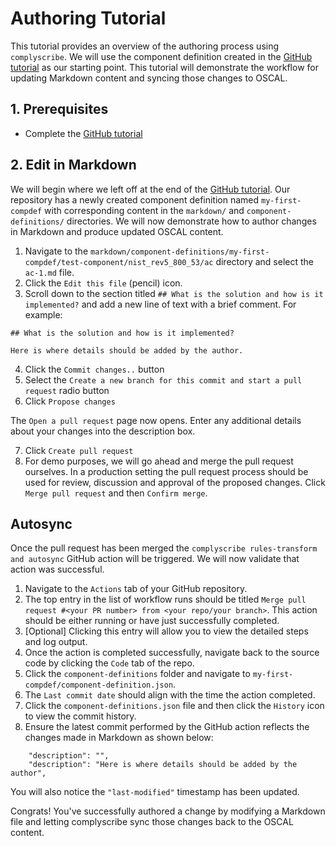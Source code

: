 # Authoring Tutorial

This tutorial provides an overview of the authoring process using `complyscribe`.  We will use the component definition created in the [GitHub tutorial](https://redhatproductsecurity.github.io/complyscribe/tutorials/github/) as our starting point.  This tutorial will demonstrate the workflow for updating Markdown content and syncing those changes to OSCAL.

## 1. Prerequisites

- Complete the [GitHub tutorial](https://complytime.github.io/complyscribe/tutorials/github/)


## 2. Edit in Markdown

We will begin where we left off at the end of the [GitHub tutorial](https://redhatproductsecurity.github.io/complyscribe/tutorials/github/).  Our repository has a newly created component definition named `my-first-compdef` with corresponding content in the `markdown/` and `component-definitions/` directories.  We will now demonstrate how to author changes in Markdown and produce updated OSCAL content.

1. Navigate to the `markdown/component-definitions/my-first-compdef/test-component/nist_rev5_800_53/ac` directory and select the `ac-1.md` file.
2. Click the `Edit this file` (pencil) icon.
3. Scroll down to the section titled `## What is the solution and how is it implemented?` and add a new line of text with a brief comment.  For example:

```
## What is the solution and how is it implemented?

Here is where details should be added by the author.
```

4. Click the `Commit changes..` button
5. Select the `Create a new branch for this commit and start a pull request` radio button
6. Click `Propose changes`


The `Open a pull request` page now opens.  Enter any additional details about your changes into the description box.

7. Click `Create pull request`
8. For demo purposes, we will go ahead and merge the pull request ourselves.  In a production setting the pull request process should be used for review, discussion and approval of the proposed changes.  Click `Merge pull request` and then `Confirm merge`.


## Autosync

Once the pull request has been merged the `complyscribe rules-transform and autosync` GitHub action will be triggered. We will now validate that action was successful.

1. Navigate to the `Actions` tab of your GitHub repository.
2. The top entry in the list of workflow runs should be titled `Merge pull request #<your PR number> from <your repo/your branch>`.  This action should be either running or have just successfully completed.
3. [Optional] Clicking this entry will allow you to view the detailed steps and log output.
4. Once the action is completed successfully, navigate back to the source code by clicking the `Code` tab of the repo.
5. Click the `component-definitions` folder and navigate to `my-first-compdef/component-definition.json`.
5. The `Last commit date` should align with the time the action completed.
6. Click the `component-definitions.json` file and then click the `History` icon to view the commit history.
7. Ensure the latest commit performed by the GitHub action reflects the changes made in Markdown as shown below:

```
    "description": "",
    "description": "Here is where details should be added by the author",
```

You will also notice the `"last-modified"` timestamp has been updated.


Congrats!  You've successfully authored a change by modifying a Markdown file and letting complyscribe sync those changes back to the OSCAL content.


